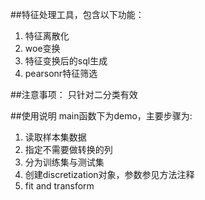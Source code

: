 ##特征处理工具，包含以下功能：
1. 特征离散化
2. woe变换
3. 特征变换后的sql生成
4. pearsonr特征筛选

##注意事项：
只针对二分类有效

##使用说明
main函数下为demo，主要步骤为:
1. 读取样本集数据
2. 指定不需要做转换的列
3. 分为训练集与测试集
4. 创建discretization对象，参数参见方法注释
5. fit and transform

